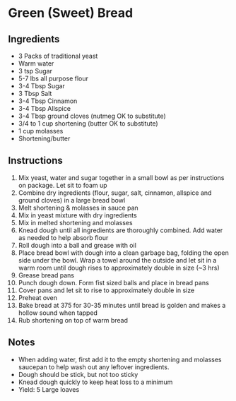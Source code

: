 # Green (Sweet) Bread

## Ingredients

+ 3 Packs of traditional yeast
+ Warm water
+ 3 tsp Sugar
+ 5-7 lbs all purpose flour
+ 3-4 Tbsp Sugar
+ 3 Tbsp Salt
+ 3-4 Tbsp Cinnamon
+ 3-4 Tbsp Allspice
+ 3-4 Tbsp ground cloves (nutmeg OK to substitute)
+ 3/4 to 1 cup shortening (butter OK to substitute)
+ 1 cup molasses
+ Shortening/butter

## Instructions

1. Mix yeast, water and sugar together in a small bowl as per instructions on package. Let sit to foam up
2. Combine dry ingredients (flour, sugar, salt, cinnamon, allspice and ground cloves) in a large bread bowl
3. Melt shortening & molasses in sauce pan
4. Mix in yeast mixture with dry ingredients
5. Mix in melted shortening and molasses
6. Knead dough until all ingredients are thoroughly combined. Add water as needed to help absorb flour
7. Roll dough into a ball and grease with oil
8. Place bread bowl with dough into a clean garbage bag, folding the open side under the bowl. Wrap a towel around the outside and let sit in a warm room until dough rises to approximately double in size (~3 hrs)
9. Grease bread pans
10. Punch dough down. Form fist sized balls and place in bread pans
11. Cover pans and let sit to rise to approximately double in size
12. Preheat oven
13. Bake bread at 375 for 30-35 minutes until bread is golden and makes a hollow sound when tapped
14. Rub shortening on top of warm bread

## Notes

+ When adding water, first add it to the empty shortening and molasses saucepan to help wash out any leftover ingredients.
+ Dough should be stick, but not too sticky
+ Knead dough quickly to keep heat loss to a minimum
+ Yield: 5 Large loaves